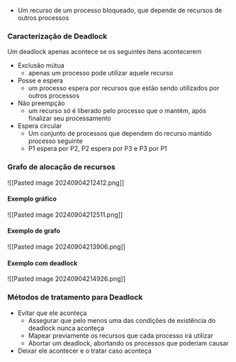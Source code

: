 - Um recurso de um processo bloqueado, que depende de recursos de outros processos
### Caracterização de Deadlock
Um deadlock apenas acontece se os seguintes itens acontecerem
- Exclusão mútua
	- apenas um processo pode utilizar aquele recurso
- Posse e espera
	- um processo espera por recursos que estão sendo utilizados por outros processos
- Não preempção
	- um recurso só é liberado pelo processo que o mantém, após finalizar seu processamento
- Espera circular
	- Um conjunto de processos que dependem do recurso mantido processo seguinte
	- P1 espera por P2, P2 espera por P3 e P3 por P1
### Grafo de alocação de recursos
![[Pasted image 20240904212412.png]]

#### Exemplo gráfico
![[Pasted image 20240904212511.png]]
#### Exemplo de grafo
![[Pasted image 20240904213906.png]]
#### Exemplo com deadlock
![[Pasted image 20240904214926.png]]
### Métodos de tratamento para Deadlock
- Evitar que ele aconteça
	- Assegurar que pelo menos uma das condições de existência do deadlock nunca aconteça
	- Mapear previamente os recursos que cada processo irá utilizar
	- Abortar um deadlock, abortando os processos que poderiam causar
- Deixar ele acontecer e o tratar caso aconteça